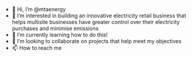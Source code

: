 - 👋 Hi, I’m @mtaenergy
- 👀 I’m interested in building an innovative electricity retail business that helps multisite businesses have greater control over their electricity purchases and minimise emissions
- 🌱 I’m currently learning how to do this!
- 💞️ I’m looking to collaborate on projects that help meet my objectives
- 📫 How to reach me 

<!---
mtaenergy/mtaenergy is a ✨ special ✨ repository because its `README.md` (this file) appears on your GitHub profile.
You can click the Preview link to take a look at your changes.
--->
